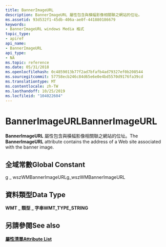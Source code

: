 ```yaml
---
title: BannerImageURL
description: BannerImageURL 屬性包含與橫幅影像相關聯之網站的位址。
ms.assetid: 93d532f1-45db-406a-ae0f-441880186679
keywords:
- BannerImageURL windows Media 格式
topic_type:
- apiref
api_name:
- BannerImageURL
api_type:
- NA
ms.topic: reference
ms.date: 05/31/2018
ms.openlocfilehash: 0c4859013b77f2ad7bfafb4ad79327ef0b208544
ms.sourcegitcommit: 57758ecb246c84d65e6e0e4bd5570d9176fa39cd
ms.translationtype: MT
ms.contentlocale: zh-TW
ms.lasthandoff: 10/25/2019
ms.locfileid: "104022604"
---
```

# <a name="bannerimageurl"></a><span data-ttu-id="723bf-104">BannerImageURL</span><span class="sxs-lookup"><span data-stu-id="723bf-104">BannerImageURL</span></span>

<span data-ttu-id="723bf-105">**BannerImageURL** 屬性包含與橫幅影像相關聯之網站的位址。</span><span class="sxs-lookup"><span data-stu-id="723bf-105">The **BannerImageURL** attribute contains the address of a Web site associated with the banner image.</span></span>

## <a name="global-constant"></a><span data-ttu-id="723bf-106">全域常數</span><span class="sxs-lookup"><span data-stu-id="723bf-106">Global Constant</span></span>

<span data-ttu-id="723bf-107">g \_ wszWMBannerImageURL</span><span class="sxs-lookup"><span data-stu-id="723bf-107">g\_wszWMBannerImageURL</span></span>

## <a name="data-type"></a><span data-ttu-id="723bf-108">資料類型</span><span class="sxs-lookup"><span data-stu-id="723bf-108">Data Type</span></span>

<span data-ttu-id="723bf-109">**WMT \_ 類型 \_ 字串**</span><span class="sxs-lookup"><span data-stu-id="723bf-109">**WMT\_TYPE\_STRING**</span></span>

## <a name="see-also"></a><span data-ttu-id="723bf-110">另請參閱</span><span class="sxs-lookup"><span data-stu-id="723bf-110">See also</span></span>

<dl> <dt>

[<span data-ttu-id="723bf-111">**屬性清單**</span><span class="sxs-lookup"><span data-stu-id="723bf-111">**Attribute List**</span></span>](attribute-list.md)
</dt> </dl>

 

 




